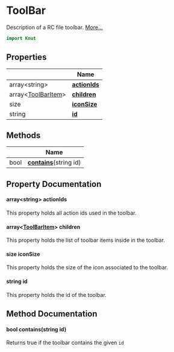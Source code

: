 # ToolBar

Description of a RC file toolbar. [More...](#detailed-description)

```qml
import Knut
```

## Properties

| | Name |
|-|-|
|array&lt;string>|**[actionIds](#actionIds)**|
|array&lt;[ToolBarItem](../knut/toolbaritem.md)>|**[children](#children)**|
|size|**[iconSize](#iconSize)**|
|string|**[id](#id)**|

## Methods

| | Name |
|-|-|
|bool |**[contains](#contains)**(string id)|

## Property Documentation

#### <a name="actionIds"></a>array&lt;string> **actionIds**

This property holds all action ids used in the toolbar.

#### <a name="children"></a>array&lt;[ToolBarItem](../knut/toolbaritem.md)> **children**

This property holds the list of toolbar items inside in the toolbar.

#### <a name="iconSize"></a>size **iconSize**

This property holds the size of the icon associated to the toolbar.

#### <a name="id"></a>string **id**

This property holds the id of the toolbar.

## Method Documentation

#### <a name="contains"></a>bool **contains**(string id)

Returns true if the toolbar contains the given `id`
